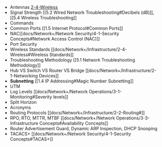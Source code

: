 - Antennas [2-4-Wireless](/docs/Network+/Infrastructure/4-Wireless.md#Wireless%20Technologies)
- Signal Strength [[5.2 Wired Network Troubleshooting#Decibels (dB)]], [[5.4 Wireless Troubleshooting]]
- Commands
- Common Ports [[1.5 Internet Protocol#Common Ports]]
- NAC[[docs/Network+/Network Security/4-1-Security Concepts#Network Access Control (NAC)]]
- Port Security 
- Wireless Standards [[docs/Network+/Infrastructure/2-4-Wireless#Wireless Standards]]
- Troubleshooting Methodology [[5.1 Network Troubleshooting Methodology]]
- Hub VS Switch VS Router VS Bridge [[docs/Network+/Infrastructure/2-1-Networking Devices]]
- **Subnetting** [[1.4 IP Addressing#Magic Number Subnetting]]
- UTM
- Log Levels [[docs/Network+/Network Operations/3-1-Monitoring#Severity levels]]
- Split Horizon
- Acronyms
- Routing Protocols [[docs/Network+/Infrastructure/2-2-Routing#]]
- RPO, RTO, MTTR, MTBF [[docs/Network+/Network Operations/3-3-Infrastructure Concepts#Availability Concepts]]
- Router Advertisement Guard, Dynamic ARP Inspection, DHCP Snooping
- TACACS+ [[docs/Network+/Network Security/4-1-Security Concepts#TACAS+]]
